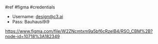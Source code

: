  #ref #figma #credentials 

-   Username: design@c3.ai
-   Pass: Bauhausi9i9

https://www.figma.com/file/W2ZNcmtxm9a5bf6cRzelB4/RSO_CBM%2B?node-id=10718%3A182349

